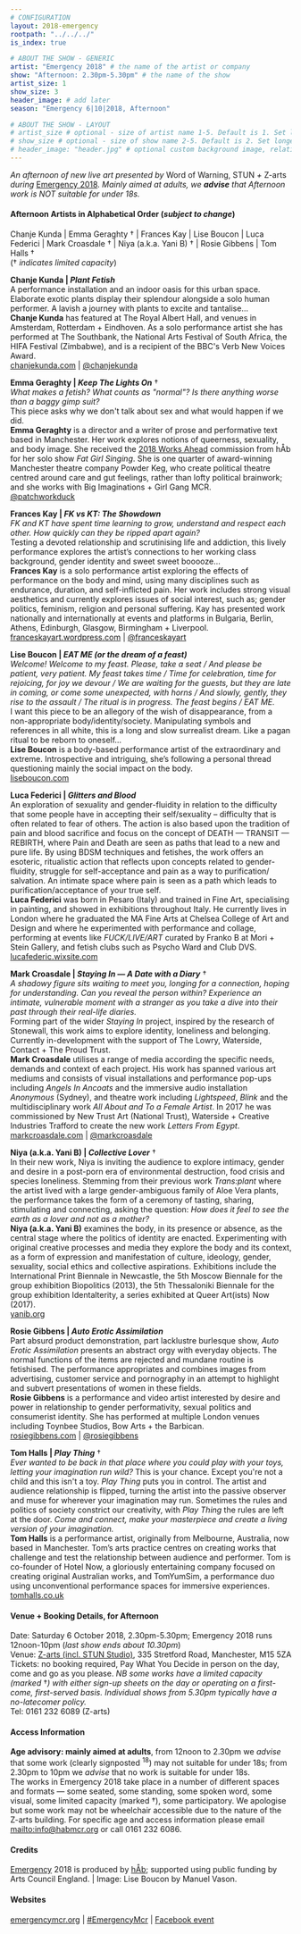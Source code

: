 ```yaml
---
# CONFIGURATION
layout: 2018-emergency
rootpath: "../../../"
is_index: true

# ABOUT THE SHOW - GENERIC
artist: "Emergency 2018" # the name of the artist or company
show: "Afternoon: 2.30pm-5.30pm" # the name of the show
artist_size: 1
show_size: 3
header_image: # add later
season: "Emergency 6|10|2018, Afternoon"

# ABOUT THE SHOW - LAYOUT
# artist_size # optional - size of artist name 1-5. Default is 1. Set longer names to lower values
# show_size # optional - size of show name 2-5. Default is 2. Set longer names to lower values
# header_image: "header.jpg" # optional custom background image, relative to current page
---
```

*An afternoon of new live art presented by* Word of Warning, STUN *+* Z-arts *during* [Emergency 2018](/current/2018-emergency). *Mainly aimed at adults, we **advise** that Afternoon work is NOT suitable for under 18s.*              
         
#### Afternoon Artists in Alphabetical Order (*subject to change*)      
Chanje Kunda | Emma Geraghty † | Frances Kay | Lise Boucon | Luca Federici | Mark Croasdale † | Niya (a.k.a. Yani B) † | Rosie Gibbens | Tom Halls †<br>(† *indicates limited capacity*)          
           
**Chanje Kunda | *Plant Fetish***         
A performance installation and an indoor oasis for this urban space. Elaborate exotic plants display their splendour alongside a solo human performer. A lavish a journey with plants to excite and tantalise…            
**Chanje Kunda** has featured at The Royal Albert Hall, and venues in Amsterdam, Rotterdam + Eindhoven. As a solo performance artist she has performed at The Southbank, the National Arts Festival of South Africa, the HIFA Festival (Zimbabwe), and is a recipient of the BBC's Verb New Voices Award.         
<a href="http://chanjekunda.com" target="_blank">chanjekunda.com</a> | <a href="http://twitter.com/chanjekunda" target="_blank">@chanjekunda</a>                     
       
**Emma Geraghty | *Keep The Lights On*** †         
*What makes a fetish? What counts as "normal"? Is there anything worse than a baggy gimp suit?*           
This piece asks why we don't talk about sex and what would happen if we did.             
**Emma Geraghty** is a director and a writer of prose and performative text based in Manchester. Her work explores notions of queerness, sexuality, and body image. She received the [2018 Works Ahead](/archive/2018-worksahead/geraghty) commission from hÅb for her solo show *Fat Girl Singing*. She is one quarter of award-winning Manchester theatre company Powder Keg, who create political theatre centred around care and gut feelings, rather than lofty political brainwork; and she works with Big Imaginations + Girl Gang MCR.             
<a href="http://twitter.com/patchworkduck" target="_blank">@patchworkduck</a>          
         
**Frances Kay | *FK vs KT: The Showdown***          
*FK and KT have spent time learning to grow, understand and respect each other. How quickly can they be ripped apart again?*         
Testing a devoted relationship and scrutinising life and addiction, this lively performance explores the artist’s connections to her working class background, gender identity and sweet sweet booooze…              
**Frances Kay** is a solo performance artist exploring the effects of performance on the body and mind, using many disciplines such as endurance, duration, and self-inflicted pain. Her work includes strong visual aesthetics and currently explores issues of social interest, such as; gender politics, feminism, religion and personal suffering. Kay has presented work nationally and internationally at events and platforms in Bulgaria, Berlin, Athens, Edinburgh, Glasgow, Birmingham + Liverpool.             
<a href="http://franceskayart.wordpress.com" target="_blank">franceskayart.wordpress.com</a> | <a href="http://twitter.com/franceskayart" target="_blank">@franceskayart</a>            
         
**Lise Boucon | *EAT ME (or the dream of a feast)***         
*Welcome! Welcome to my feast. Please, take a seat / And please be patient, very patient. My feast takes time / Time for celebration, time for rejoicing, for joy we devour / We are waiting for the guests, but they are late in coming, or come some unexpected, with horns / And slowly, gently, they rise to the assault / The ritual is in progress. The feast begins / EAT ME.*         
I want this piece to be an allegory of the wish of disappearance, from a non-appropriate body/identity/society. Manipulating symbols and references in all white, this is a long and slow surrealist dream. Like a pagan ritual to be reborn to oneself…           
**Lise Boucon** is a body-based performance artist of the extraordinary and extreme. Introspective and intriguing, she’s following a personal thread questioning mainly the social impact on the body.              
<a href="http://liseboucon.com" target="_blank">liseboucon.com</a>        
            
**Luca Federici | *Glitters and Blood***          
An exploration of sexuality and gender-fluidity in relation to the difficulty that some people have in accepting their self/sexuality – difficulty that is often related to fear of others. The action is also based upon the tradition of pain and blood sacrifice and focus on the concept of DEATH — TRANSIT — REBIRTH, where Pain and Death are seen as paths that lead to a new and pure life. By using BDSM techniques and fetishes, the work offers an esoteric, ritualistic action that reflects upon concepts related to gender-fluidity, struggle for self-acceptance and pain as a way to purification/ salvation. An intimate space where pain is seen as a path which leads to purification/acceptance of your true self.             
**Luca Federici** was born in Pesaro (Italy) and trained in Fine Art, specialising in painting, and showed in exhibitions throughout Italy. He currently lives in London where he graduated the MA Fine Arts at Chelsea College of Art and Design and where he experimented with performance and collage, performing at events like *FUCK/LIVE/ART* curated by Franko B at Mori + Stein Gallery, and fetish clubs such as Psycho Ward and Club DVS.            
<a href="http://lucafederic.wixsite.com/lucafederici" target="_blank">lucafederic.wixsite.com</a>       
           
**Mark Croasdale | *Staying In — A Date with a Diary*** †         
*A shadowy figure sits waiting to meet you, longing for a connection, hoping for understanding. Can you reveal the person within? Experience an intimate, vulnerable moment with a stranger as you take a dive into their past through their real-life diaries.*           
Forming part of the wider *Staying In* project, inspired by the research of Stonewall, this work aims to explore identity, loneliness and belonging. Currently in-development with the support of The Lowry, Waterside, Contact + The Proud Trust.         
**Mark Croasdale** utilises a range of media according the specific needs, demands and context of each project. His work has spanned various art mediums and consists of visual installations and performance pop-ups including *Angels In Ancoats* and the immersive audio installation *Anonymous* (Sydney), and theatre work including *Lightspeed*, *Blink* and the multidisciplinary work *All About and To a Female Artist*. In 2017 he was commissioned by New Trust Art (National Trust), Waterside + Creative Industries Trafford to create the new work *Letters From Egypt*.                   
<a href="http://markcroasdale.com" target="_blank">markcroasdale.com</a> | <a href="http://twitter.com/markcroasdale" target="_blank">@markcroasdale</a>          
          
**Niya (a.k.a. Yani B) | *Collective Lover*** †         
In their new work, Niya is inviting the audience to explore intimacy, gender and desire in a post-porn era of environmental destruction, food crisis and species loneliness. Stemming from their previous work *Trans:plant* where the artist lived with a large gender-ambiguous family of Aloe Vera plants, the performance takes the form of a ceremony of tasting, sharing, stimulating and connecting, asking the question: *How does it feel to see the earth as a lover and not as a mother?*            
**Niya (a.k.a. Yani B)** examines the body, in its presence or absence, as the central stage where the politics of identity are enacted. Experimenting with original creative processes and media they explore the body and its context, as a form of expression and manifestation of culture, ideology, gender, sexuality, social ethics and collective aspirations. Exhibitions include the International Print Biennale in Newcastle, the 5th Moscow Biennale for the group exhibition Biopolitics (2013), the 5th Thessaloniki Biennale for the group exhibition Identalterity, a series exhibited at Queer Art(ists) Now (2017).          
<a href="http://yanib.org" target="_blank">yanib.org</a>        
             
**Rosie Gibbens | *Auto Erotic Assimilation***            
Part absurd product demonstration, part lacklustre burlesque show, *Auto Erotic Assimilation* presents an abstract orgy with everyday objects. The normal functions of the items are rejected and mundane routine is fetishised. The performance appropriates and combines images from advertising, customer service and pornography in an attempt to highlight and subvert presentations of women in these fields.             
**Rosie Gibbens** is a performance and video artist interested by desire and power in relationship to gender performativity, sexual politics and consumerist identity. She has performed at multiple London venues including Toynbee Studios, Bow Arts + the Barbican.         
<a href="http://rosiegibbens.com" target="_blank">rosiegibbens.com</a> | <a href="https://www.instagram.com/rosiegibbens" target="_blank">@rosiegibbens</a>            

**Tom Halls | *Play Thing*** †        
*Ever wanted to be back in that place where you could play with your toys, letting your imagination run wild?* This is your chance. Except you're not a child and this isn't a toy. *Play Thing* puts you in control. The artist and audience relationship is flipped, turning the artist into the passive observer and muse for wherever your imagination may run. Sometimes the rules and politics of society constrict our creativity, with *Play Thing* the rules are left at the door. *Come and connect, make your masterpiece and create a living version of your imagination.*                  
**Tom Halls** is a performance artist, originally from Melbourne, Australia, now based in Manchester. Tom’s arts practice centres on creating works that challenge and test the relationship between audience and performer. Tom is co-founder of Hotel Now, a gloriously entertaining company focused on creating original Australian works, and TomYumSim, a performance duo using unconventional performance spaces for immersive experiences.           
<a href="http://tomhalls.co.uk" target="_blank">tomhalls.co.uk</a>          

#### Venue + Booking Details, for Afternoon           
Date: Saturday 6 October 2018, 2.30pm-5.30pm; Emergency 2018 runs 12noon-10pm (*last show ends about 10.30pm*)           
Venue: <a href="http://www.z-arts.org/about-us/getting-here" target="_blank">Z-arts (incl. STUN Studio)</a>, 335 Stretford Road, Manchester, M15 5ZA        
Tickets: no booking required, Pay What You Decide in person on the day, come and go as you please. *NB some works have a limited capacity (marked* †*) with either sign-up sheets on the day or operating on a first-come, first-served basis. Individual shows from 5.30pm typically have a no-latecomer policy.*       
Tel: 0161 232 6089 (Z-arts)          
         
#### Access Information       
**Age advisory: mainly aimed at adults**, from 12noon to 2.30pm we *advise* that some work (clearly signposted <sup>18</sup>) may not suitable for under 18s; from 2.30pm to 10pm we *advise* that no work is suitable for under 18s.<br>The works in Emergency 2018 take place in a number of different spaces and formats — some seated, some standing, some spoken word, some visual, some limited capacity (marked †), some participatory. We apologise but some work may not be wheelchair accessible due to the nature of the Z-arts building. For specific age and access information please email <mailto:info@habmcr.org> or call 0161 232 6086.        
          
#### Credits         
[Emergency](/hab/emergency) 2018 is produced by [hÅb](/hab); supported using public funding by Arts Council England. | Image: Lise Boucon by Manuel Vason.         
               
#### Websites
<a href="http://emergencymcr.org" target="_blank">emergencymcr.org</a> | <a href="http://twitter.com/hashtag/EmergencyMcr" target="_blank">#EmergencyMcr</a> | <a href="http://www.facebook.com/events/271911716774296" target="_blank">Facebook event</a>

